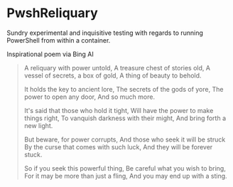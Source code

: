 # PwshReliquary

Sundry experimental and inquisitive testing with regards to running PowerShell from within a container.

Inspirational poem via Bing AI

> A reliquary with power untold,
> A treasure chest of stories old,
> A vessel of secrets, a box of gold,
> A thing of beauty to behold.
> 
> It holds the key to ancient lore,
> The secrets of the gods of yore,
> The power to open any door,
> And so much more.
> 
> It's said that those who hold it tight,
> Will have the power to make things right,
> To vanquish darkness with their might,
> And bring forth a new light.
> 
> But beware, for power corrupts,
> And those who seek it will be struck
> By the curse that comes with such luck,
> And they will be forever stuck.
> 
> So if you seek this powerful thing,
> Be careful what you wish to bring,
> For it may be more than just a fling,
> And you may end up with a sting.

